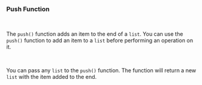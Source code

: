 ### Push Function

<br />

The `push()` function adds an item to the end of a `list`. You can use the `push()` function to add an item to a `list` before performing an operation on it.

<br />

You can pass any `list` to the `push()` function. The function will return a new `list` with the item added to the end.
